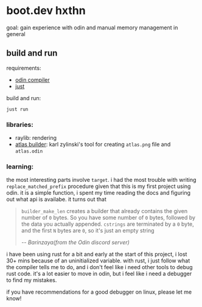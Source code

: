 # boot.dev hxthn
goal: gain experience with odin and manual memory management in general

## build and run
requirements:
- [odin compiler](https://odin-lang.org/docs/install/)
- [just](https://github.com/casey/just)

build and run:
```
just run
```

### libraries:
- raylib: rendering
- [atlas builder](https://github.com/karl-zylinski/atlas-builder): karl zylinski's tool for creating `atlas.png` file and `atlas.odin`

### learning:
the most interesting parts involve `target`. i had the most trouble with writing
`replace_matched_prefix` procedure given that this is my first project using 
odin. it is a simple function, i spent my time reading the docs and figuring out
what api is availabe. it turns out that 

> `builder_make_len` creates a builder that already contains the given number of
> `0` bytes. So you have some number of `0` bytes, followed by the data you
> actually appended. `cstrings` are terminated by a `0` byte, and the first `N`
> bytes are `0`, so it's just an empty string
>
> -- <cite>Barinzaya(from the Odin discord server)<cite>

i have been using rust for a bit and early at the start of this project, i lost
30+ mins because of an uninitialized variable. with rust, i just follow what the
compiler tells me to do, and i don't feel like i need other tools to debug rust
code. it's a lot easier to move in odin, but i feel like i need a debugger to
find my mistakes. 

if you have recommendations for a good debugger on linux, please let me know!



